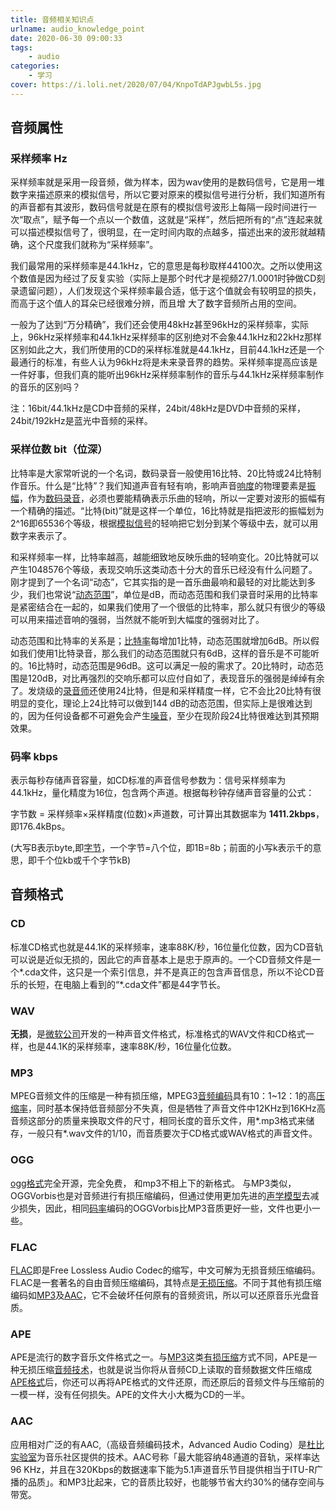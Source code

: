 ```yaml
---
title: 音频相关知识点
urlname: audio_knowledge_point
date: 2020-06-30 09:00:33
tags: 
    - audio
categories: 
    - 学习
cover: https://i.loli.net/2020/07/04/KnpoTdAPJgwbL5s.jpg
---
```


## 音频属性

### 采样频率 Hz

采样频率就是采用一段音频，做为样本，因为wav使用的是数码信号，它是用一堆数字来描述原来的模拟信号，所以它要对原来的模拟信号进行分析，我们知道所有的声音都有其波形，数码信号就是在原有的模拟信号波形上每隔一段时间进行一次“取点”，赋予每一个点以一个数值，这就是“采样”，然后把所有的“点”连起来就可以描述模拟信号了，很明显，在一定时间内取的点越多，描述出来的波形就越精确，这个尺度我们就称为“采样频率”。

我们最常用的采样频率是44.1kHz，它的意思是每秒取样44100次。之所以使用这个数值是因为经过了反复实验（实际上是那个时代才是视频27/1.0001时钟做CD刻录遗留问题），人们发现这个采样频率最合适，低于这个值就会有较明显的损失，而高于这个值人的耳朵已经很难分辨，而且增 大了数字音频所占用的空间。

一般为了达到“万分精确”，我们还会使用48kHz甚至96kHz的采样频率，实际上，96kHz采样频率和44.1kHz采样频率的区别绝对不会象44.1kHz和22kHz那样区别如此之大，我们所使用的CD的采样标准就是44.1kHz，目前44.1kHz还是一个最通行的标准，有些人认为96kHz将是未来录音界的趋势。采样频率提高应该是一件好事，但我们真的能听出96kHz采样频率制作的音乐与44.1kHz采样频率制作的音乐的区别吗？

注：16bit/44.1kHz是CD中音频的采样，24bit/48kHz是DVD中音频的采样，24bit/192kHz是蓝光中音频的采样。

### 采样位数  bit（位深）

比特率是大家常听说的一个名词，数码录音一般使用16比特、20比特或24比特制作音乐。什么是“比特”？我们知道声音有轻有响，影响声音[响度](https://baike.baidu.com/item/响度)的物理要素是[振幅](https://baike.baidu.com/item/振幅)，作为[数码录音](https://baike.baidu.com/item/数码录音)，必须也要能精确表示乐曲的轻响，所以一定要对波形的振幅有一个精确的描述。“比特(bit)”就是这样一个单位，16比特就是指把波形的振幅划为2^16即65536个等级，根据[模拟信号](https://baike.baidu.com/item/模拟信号)的轻响把它划分到某个等级中去，就可以用数字来表示了。

和采样频率一样，比特率越高，越能细致地反映乐曲的轻响变化。20比特就可以产生1048576个等级，表现交响乐这类动态十分大的音乐已经没有什么问题了。刚才提到了一个名词“动态”，它其实指的是一首乐曲最响和最轻的对比能达到多少，我们也常说“[动态范围](https://baike.baidu.com/item/动态范围)”，单位是dB，而动态范围和我们录音时采用的比特率是紧密结合在一起的，如果我们使用了一个很低的比特率，那么就只有很少的等级可以用来描述音响的强弱，当然就不能听到大幅度的强弱对比了。

动态范围和比特率的关系是；[比特率](https://baike.baidu.com/item/比特率)每增加1比特，动态范围就增加6dB。所以假如我们使用1比特录音，那么我们的动态范围就只有6dB，这样的音乐是不可能听的。16比特时，动态范围是96dB。这可以满足一般的需求了。20比特时，动态范围是120dB，对比再强烈的交响乐都可以应付自如了，表现音乐的强弱是绰绰有余了。发烧级的[录音师](https://baike.baidu.com/item/录音师)还使用24比特，但是和采样精度一样，它不会比20比特有很明显的变化，理论上24比特可以做到144 dB的动态范围，但实际上是很难达到的，因为任何设备都不可避免会产生[噪音](https://baike.baidu.com/item/噪音)，至少在现阶段24比特很难达到其预期效果。

### 码率 kbps

表示每秒存储声音容量，如CD标准的声音信号参数为：信号采样频率为44.1kHz，量化精度为16位，包含两个声道。根据每秒钟存储声音容量的公式：

字节数 = 采样频率×采样精度(位数)×声道数，可计算出其数据率为 **1411.2kbps**， 即176.4kBps。

(大写B表示byte,即[字节](https://baike.baidu.com/item/字节)，一个字节=八个位，即1B=8b；前面的小写k表示千的意思，即千个位kb或千个字节kB)

## 音频格式

### CD

标准CD格式也就是44.1K的采样频率，速率88K/秒，16位量化位数，因为CD音轨可以说是近似无损的，因此它的声音基本上是忠于原声的。一个CD音频文件是一个*.cda文件，这只是一个索引信息，并不是真正的包含声音信息，所以不论CD音乐的长短，在电脑上看到的“*.cda文件”都是44字节长。

### WAV

**无损**，是[微软公司](https://baike.baidu.com/item/微软公司)开发的一种声音文件格式，标准格式的WAV文件和CD格式一样，也是44.1K的采样频率，速率88K/秒，16位量化位数。

### MP3

MPEG音频文件的压缩是一种有损压缩，MPEG3[音频编码](https://baike.baidu.com/item/音频编码)具有10：1~12：1的高[压缩率](https://baike.baidu.com/item/压缩率)，同时基本保持低音频部分不失真，但是牺牲了声音文件中12KHz到16KHz高音频这部分的质量来换取文件的尺寸，相同长度的音乐文件，用*.mp3格式来储存，一般只有*.wav文件的1/10，而音质要次于CD格式或WAV格式的声音文件。

### OGG

[ogg格式](https://baike.baidu.com/item/ogg格式)完全开源，完全免费， 和mp3不相上下的新格式。 与MP3类似，OGGVorbis也是对音频进行有损压缩编码，但通过使用更加先进的[声学模型](https://baike.baidu.com/item/声学模型)去减少损失，因此，相同[码率](https://baike.baidu.com/item/码率)编码的OGGVorbis比MP3音质更好一些，文件也更小一些。

### FLAC

[FLAC](https://baike.baidu.com/item/FLAC)即是Free Lossless Audio Codec的缩写，中文可解为无损音频压缩编码。FLAC是一套著名的自由音频压缩编码，其特点是[无损压缩](https://baike.baidu.com/item/无损压缩)。不同于其他有损压缩编码如[MP3](https://baike.baidu.com/item/MP3)及[AAC](https://baike.baidu.com/item/AAC)，它不会破坏任何原有的音频资讯，所以可以还原音乐光盘音质。

### APE

APE是流行的数字音乐文件格式之一。与[MP3](https://baike.baidu.com/item/MP3)这类[有损压缩](https://baike.baidu.com/item/有损压缩)方式不同，APE是一种无损压缩[音频技术](https://baike.baidu.com/item/音频技术)，也就是说当你将从音频CD上读取的音频数据文件压缩成[APE格式](https://baike.baidu.com/item/APE格式)后，你还可以再将APE格式的文件还原，而还原后的音频文件与压缩前的一模一样，没有任何损失。APE的文件大小大概为CD的一半。

### AAC

应用相对广泛的有AAC,（高级音频编码技术，Advanced Audio Coding）是[杜比实验室](https://baike.baidu.com/item/杜比实验室)为音乐社区提供的技术。AAC号称「最大能容纳48通道的音轨，采样率达96 KHz，并且在320Kbps的数据速率下能为5.1声道音乐节目提供相当于ITU-R广播的品质」。和MP3比起来，它的音质比较好，也能够节省大约30%的储存空间与带宽。

